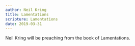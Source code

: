 ```yaml
---
author: Neil Kring
title: Lamentations
scripture: Lamentations
date: 2019-03-31
---
```


Neil Kring will be preaching from the book of Lamentations.
